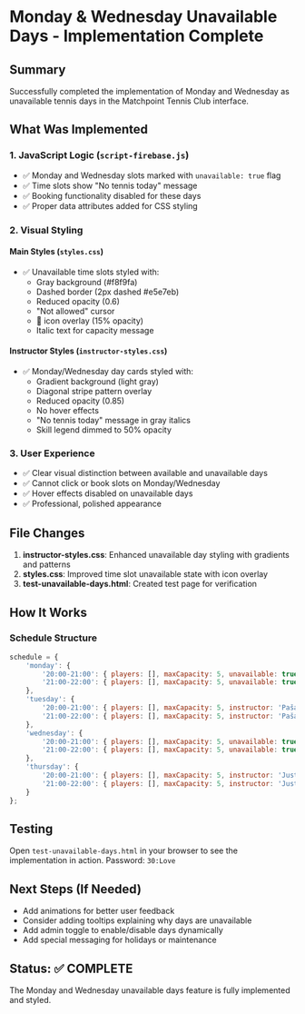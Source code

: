 # Monday & Wednesday Unavailable Days - Implementation Complete

## Summary
Successfully completed the implementation of Monday and Wednesday as unavailable tennis days in the Matchpoint Tennis Club interface.

## What Was Implemented

### 1. JavaScript Logic (`script-firebase.js`)
- ✅ Monday and Wednesday slots marked with `unavailable: true` flag
- ✅ Time slots show "No tennis today" message
- ✅ Booking functionality disabled for these days
- ✅ Proper data attributes added for CSS styling

### 2. Visual Styling

#### Main Styles (`styles.css`)
- ✅ Unavailable time slots styled with:
  - Gray background (#f8f9fa)
  - Dashed border (2px dashed #e5e7eb)
  - Reduced opacity (0.6)
  - "Not allowed" cursor
  - 🚫 icon overlay (15% opacity)
  - Italic text for capacity message

#### Instructor Styles (`instructor-styles.css`)
- ✅ Monday/Wednesday day cards styled with:
  - Gradient background (light gray)
  - Diagonal stripe pattern overlay
  - Reduced opacity (0.85)
  - No hover effects
  - "No tennis today" message in gray italics
  - Skill legend dimmed to 50% opacity

### 3. User Experience
- ✅ Clear visual distinction between available and unavailable days
- ✅ Cannot click or book slots on Monday/Wednesday
- ✅ Hover effects disabled on unavailable days
- ✅ Professional, polished appearance

## File Changes

1. **instructor-styles.css**: Enhanced unavailable day styling with gradients and patterns
2. **styles.css**: Improved time slot unavailable state with icon overlay
3. **test-unavailable-days.html**: Created test page for verification

## How It Works

### Schedule Structure
```javascript
schedule = {
    'monday': {
        '20:00-21:00': { players: [], maxCapacity: 5, unavailable: true },
        '21:00-22:00': { players: [], maxCapacity: 5, unavailable: true }
    },
    'tuesday': {
        '20:00-21:00': { players: [], maxCapacity: 5, instructor: 'Paša' },
        '21:00-22:00': { players: [], maxCapacity: 5, instructor: 'Paša' }
    },
    'wednesday': {
        '20:00-21:00': { players: [], maxCapacity: 5, unavailable: true },
        '21:00-22:00': { players: [], maxCapacity: 5, unavailable: true }
    },
    'thursday': {
        '20:00-21:00': { players: [], maxCapacity: 5, instructor: 'Justīne' },
        '21:00-22:00': { players: [], maxCapacity: 5, instructor: 'Justīne' }
    }
};
```

## Testing
Open `test-unavailable-days.html` in your browser to see the implementation in action.
Password: `30:Love`

## Next Steps (If Needed)
- Add animations for better user feedback
- Consider adding tooltips explaining why days are unavailable
- Add admin toggle to enable/disable days dynamically
- Add special messaging for holidays or maintenance

## Status: ✅ COMPLETE
The Monday and Wednesday unavailable days feature is fully implemented and styled.